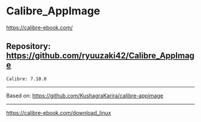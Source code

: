 
# Calibre_AppImage
https://calibre-ebook.com/

## Repository: https://github.com/ryuuzaki42/Calibre_AppImage
    Calibre: 7.10.0

---
Based on: https://github.com/KushagraKarira/calibre-appimage

---
https://calibre-ebook.com/download_linux
